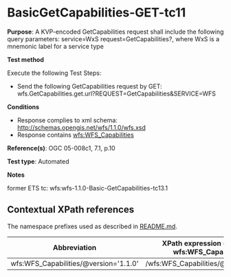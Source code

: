 # BasicGetCapabilities-GET-tc11

**Purpose**:  A KVP-encoded GetCapabilities request shall include the following query parameters: service=WxS request=GetCapabilities?, where WxS is a mnemonic label for a service type

**Test method**

Execute the following Test Steps:

* Send the following GetCapabilities request by GET: wfs.GetCapabilities.get.url?REQUEST=GetCapabilities&SERVICE=WFS

**Conditions**

* Response complies to xml schema: http://schemas.opengis.net/wfs/1.1.0/wfs.xsd 
* Response contains [wfs:WFS_Capabilities](#wfs:WFS_Capabilities) 

**Reference(s)**: OGC 05-008c1, 7.1, p.10

**Test type**: Automated

**Notes**

former ETS tc: wfs:wfs-1.1.0-Basic-GetCapabilities-tc13.1


## Contextual XPath references

The namespace prefixes used as described in [README.md](./README.md#namespaces).

Abbreviation                                   |  XPath expression (relative to wfs:WFS_Capabilities)
-----------------------------------------------| -------------------------------------------------------------------------
wfs:WFS_Capabilities/@version='1.1.0' <a name="wfs:WFS_Capabilities"></a>   | /wfs:WFS_Capabilities/@version='1.1.0'

